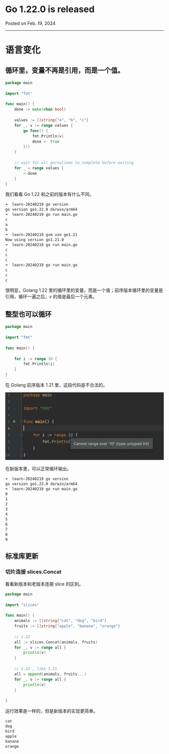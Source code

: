 # Go 1.22.0 is released

Posted on Feb. 19, 2024

---

# 语言变化

## 循环里，变量不再是引用，而是一个值。

```go
package main

import "fmt"

func main() {
	done := make(chan bool)

	values := []string{"a", "b", "c"}
	for _, v := range values {
		go func() {
			fmt.Println(v)
			done <- true
		}()
	}

	// wait for all goroutines to complete before exiting
	for _ = range values {
		<-done
	}
}
```

我们看看 Go 1.22 和之前的版本有什么不同。

```text
➜  learn-20240219 go version
go version go1.22.0 darwin/arm64
➜  learn-20240219 go run main.go
c
a
b
➜  learn-20240219 gvm use go1.21
Now using version go1.21.0
➜  learn-20240219 go run main.go
c
c
c
➜  learn-20240219 go run main.go
c
c
c
```

很明显，Golang 1.22 里的循环里的变量，而是一个值；前序版本循环里的变量是引用，循环一遍之后，v 的值是最后一个元素。

## 整型也可以循环

```go
package main

import "fmt"

func main() {

	for i := range 10 {
		fmt.Println(i)
	}
}
```

在 Golang 前序版本 1.21 里，这段代码是不合法的。

![](../resources/img/golang-iterate-int.png)

在新版本里，可以正常循环输出。

```text
➜  learn-20240219 go version
go version go1.22.0 darwin/arm64
➜  learn-20240219 go run main.go
0
1
2
3
4
5
6
7
8
9
```

## 标准库更新

### 切片连接 slices.Concat

看看新版本和老版本连接 slice 的区别。

```go
package main

import "slices"

func main() {
	animals := []string{"cat", "dog", "bird"}
	fruits := []string{"apple", "banana", "orange"}

	// 1.22
	all := slices.Concat(animals, fruits)
	for _, v := range all {
		println(v)
	}

	// 1.22-, like 1.21
	all = append(animals, fruits...)
	for _, v := range all {
		println(v)
	}

}
```

运行效果是一样的，但是新版本的实现更简单。
```text
cat
dog
bird
apple
banana
orange
```







